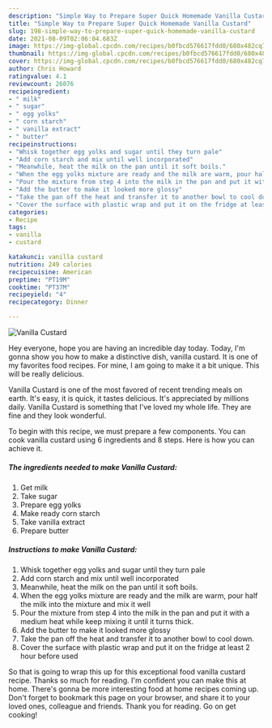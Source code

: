 ```yaml
---
description: "Simple Way to Prepare Super Quick Homemade Vanilla Custard"
title: "Simple Way to Prepare Super Quick Homemade Vanilla Custard"
slug: 198-simple-way-to-prepare-super-quick-homemade-vanilla-custard
date: 2021-08-09T02:06:04.683Z
image: https://img-global.cpcdn.com/recipes/b0fbcd576617fdd0/680x482cq70/vanilla-custard-recipe-main-photo.jpg
thumbnail: https://img-global.cpcdn.com/recipes/b0fbcd576617fdd0/680x482cq70/vanilla-custard-recipe-main-photo.jpg
cover: https://img-global.cpcdn.com/recipes/b0fbcd576617fdd0/680x482cq70/vanilla-custard-recipe-main-photo.jpg
author: Chris Howard
ratingvalue: 4.1
reviewcount: 26076
recipeingredient:
- " milk"
- " sugar"
- " egg yolks"
- " corn starch"
- " vanilla extract"
- " butter"
recipeinstructions:
- "Whisk together egg yolks and sugar until they turn pale"
- "Add corn starch and mix until well incorporated"
- "Meanwhile, heat the milk on the pan until it soft boils."
- "When the egg yolks mixture are ready and the milk are warm, pour half the milk into the mixture and mix it well"
- "Pour the mixture from step 4 into the milk in the pan and put it with a medium heat while keep mixing it until it turns thick."
- "Add the butter to make it looked more glossy"
- "Take the pan off the heat and transfer it to another bowl to cool down."
- "Cover the surface with plastic wrap and put it on the fridge at least 2 hour before used"
categories:
- Recipe
tags:
- vanilla
- custard

katakunci: vanilla custard 
nutrition: 249 calories
recipecuisine: American
preptime: "PT19M"
cooktime: "PT37M"
recipeyield: "4"
recipecategory: Dinner

---
```



![Vanilla Custard](https://img-global.cpcdn.com/recipes/b0fbcd576617fdd0/680x482cq70/vanilla-custard-recipe-main-photo.jpg)

Hey everyone, hope you are having an incredible day today. Today, I'm gonna show you how to make a distinctive dish, vanilla custard. It is one of my favorites food recipes. For mine, I am going to make it a bit unique. This will be really delicious.

Vanilla Custard is one of the most favored of recent trending meals on earth. It's easy, it is quick, it tastes delicious. It's appreciated by millions daily. Vanilla Custard is something that I've loved my whole life. They are fine and they look wonderful.




To begin with this recipe, we must prepare a few components. You can cook vanilla custard using 6 ingredients and 8 steps. Here is how you can achieve it.

<!--inarticleads1-->

##### The ingredients needed to make Vanilla Custard:

1. Get  milk
1. Take  sugar
1. Prepare  egg yolks
1. Make ready  corn starch
1. Take  vanilla extract
1. Prepare  butter




<!--inarticleads2-->

##### Instructions to make Vanilla Custard:

1. Whisk together egg yolks and sugar until they turn pale
1. Add corn starch and mix until well incorporated
1. Meanwhile, heat the milk on the pan until it soft boils.
1. When the egg yolks mixture are ready and the milk are warm, pour half the milk into the mixture and mix it well
1. Pour the mixture from step 4 into the milk in the pan and put it with a medium heat while keep mixing it until it turns thick.
1. Add the butter to make it looked more glossy
1. Take the pan off the heat and transfer it to another bowl to cool down.
1. Cover the surface with plastic wrap and put it on the fridge at least 2 hour before used




So that is going to wrap this up for this exceptional food vanilla custard recipe. Thanks so much for reading. I'm confident you can make this at home. There's gonna be more interesting food at home recipes coming up. Don't forget to bookmark this page on your browser, and share it to your loved ones, colleague and friends. Thank you for reading. Go on get cooking!
